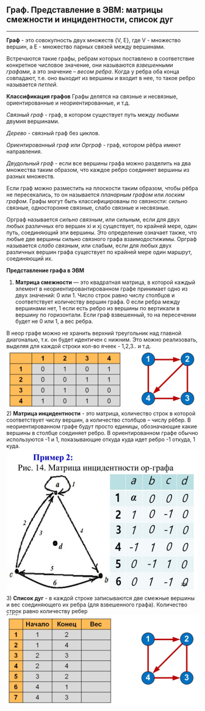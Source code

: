 ## Граф. Представление в ЭВМ: матрицы  смежности и инцидентности, список дуг

****
**Граф** - это совокупность двух множеств {V, E}, где V - множество вершин, а E - множество парных связей между вершинами.

Встречаются такие графы, ребрам которых поставлено в соответствие конкретное числовое значение, они называются *взвешенными графами*, а это значение – *весом ребра*.
Когда у ребра оба конца совпадают, т.е. оно выходит из вершины и входит в нее, то такое ребро называется *петлей*.

**Классификация графов**
Графы делятся на связные и несвязные, ориентированные и неориентированные, и т.д.

*Связный граф* - граф, в котором существует путь между любыми двумия вершинами. 

*Дерево* - связный граф без циклов. 

*Ориентированный граф или Орграф* - граф, котором рёбра имеют направления.

*Двудольный граф* - если все вершины графа можно разделить на два множества таким образом, что каждое ребро соединяет вершины из разных множеств. 

Если граф можно разместить на плоскости таким образом, чтобы рёбра не пересекались, то он называется *планарным графом* или *лоским графом*. 
Графы могут быть классифицированы по связности: сильно связные, односторонне связные, слабо связные и несвязные.

Орграф называется *сильно связным*, или сильным, если для двух любых различных его вершин хi и xj существует, по крайней мере, один путь, соединяющий эти вершины. Это определение означает также, что любые две вершины сильно связного графа взаимодостижимы.
Орграф называется *слабо связным*, или слабым, если для любых двух различных вершин графа существует по крайней мере один маршрут, соединяющий их.

**Представление графа в ЭВМ**
1) **Матрица смежности** — это квадратная матрица, в которой каждый элемент в неориентировантированном графе принимает одно из двух значений: 0 или 1. Число строк равно числу столбцов и соответствует количеству вершин графа. 0 если ребра между вершинами нет, 1 если есть ребро из вершины по вертикали в вершину по горизонтали. Если граф взвешенный, то на пересечении будет не 0 или 1, а вес ребра.

В неор графе можно не хранить верхний треугольник над главной диагональю, т.к. он будет идентичен с нижним. Это можно реализовать, выделяя для каждой строки кол-во ячеек - 1,2,3.. и т.д.
![test](images/matrix.jpg)
2) **Матрица инцидентности** - это матрица, количество строк в которой соответствует числу вершин, а количество столбцов – числу рёбер. В неориентированном графе будут просто единицы, обозначающие какие вершины в столбце соединяет ребро. В ориентированном графе обычно используются -1 и 1, показывающие откуда куда идет ребро -1 откуда, 1 куда.
![test1](images/incind.jpg)
3) **Список дуг** - в каждой строке записываются две смежные вершины и вес соединяющего их ребра (для взвешенного графа). Количество строк равно количеству ребер
![test2](images/spisok.jpg)
